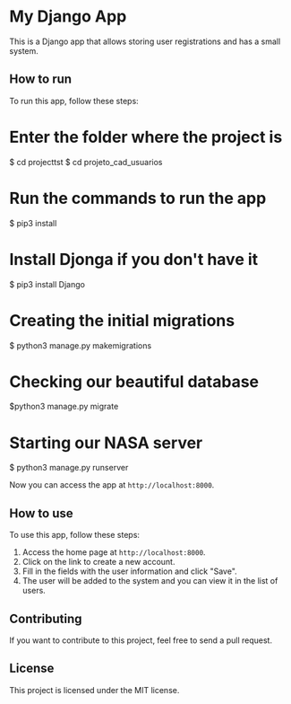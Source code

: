# My Django App

This is a Django app that allows storing user registrations and has a small system.

## How to run

To run this app, follow these steps:


# Enter the folder where the project is

$ cd projecttst
$ cd projeto_cad_usuarios

# Run the commands to run the app 

$ pip3 install 

# Install Djonga if you don't have it 

$ pip3 install Django

# Creating the initial migrations 

$ python3 manage.py makemigrations

# Checking our beautiful database 

$python3 manage.py migrate

# Starting our NASA server 

$ python3 manage.py runserver



Now you can access the app at `http://localhost:8000`.

## How to use

To use this app, follow these steps:

1. Access the home page at `http://localhost:8000`.
2. Click on the link to create a new account.
3. Fill in the fields with the user information and click "Save".
4. The user will be added to the system and you can view it in the list of users.

## Contributing

If you want to contribute to this project, feel free to send a pull request.

## License

This project is licensed under the MIT license.
